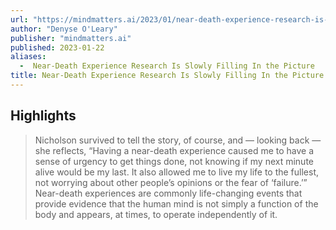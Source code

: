 ```yaml
---
url: "https://mindmatters.ai/2023/01/near-death-experience-research-is-slowly-filling-in-the-picture/"
author: "Denyse O'Leary"
publisher: "mindmatters.ai"
published: 2023-01-22
aliases:
  -  Near-Death Experience Research Is Slowly Filling In the Picture
title: Near-Death Experience Research Is Slowly Filling In the Picture
---
```


## Highlights
> Nicholson survived to tell the story, of course, and — looking back — she reflects, “Having a near-death experience caused me to have a sense of urgency to get things done, not knowing if my next minute alive would be my last. It also allowed me to live my life to the fullest, not worrying about other people’s opinions or the fear of ‘failure.’” Near-death experiences are commonly life-changing events that provide evidence that the human mind is not simply a function of the body and appears, at times, to operate independently of it.

